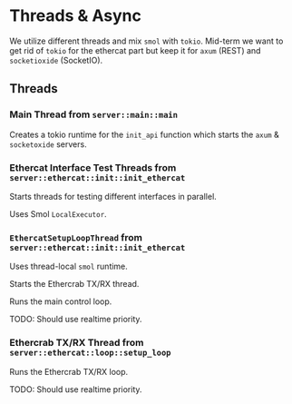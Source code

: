 # Threads & Async
We utilize different threads and mix `smol` with `tokio`.
Mid-term we want to get rid of `tokio` for the ethercat part but keep it for `axum` (REST) and `socketioxide` (SocketIO).

## Threads
### Main Thread from `server::main::main`

Creates a tokio runtime for the `init_api` function which starts the `axum` & `socketoxide` servers.

### Ethercat Interface Test Threads from `server::ethercat::init::init_ethercat`  
Starts threads for testing different interfaces in parallel.

Uses Smol `LocalExecutor`.

### `EthercatSetupLoopThread` from `server::ethercat::init::init_ethercat`
Uses thread-local `smol` runtime.

Starts the Ethercrab TX/RX thread.

Runs the main control loop.

TODO: Should use realtime priority.

### Ethercrab TX/RX Thread from `server::ethercat::loop::setup_loop`
Runs the Ethercrab TX/RX loop.

TODO: Should use realtime priority.